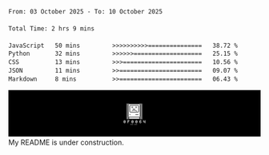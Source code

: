 <!--START_SECTION:waka-->

```txt
From: 03 October 2025 - To: 10 October 2025

Total Time: 2 hrs 9 mins

JavaScript   50 mins         >>>>>>>>>>===============   38.72 %
Python       32 mins         >>>>>>===================   25.15 %
CSS          13 mins         >>>======================   10.56 %
JSON         11 mins         >>=======================   09.07 %
Markdown     8 mins          >>=======================   06.43 %
```

<!--END_SECTION:waka-->

<img src="https://raw.githubusercontent.com/n3xta/image-hosting/main/img/202411032331174.png"/>
My README is under construction. 

